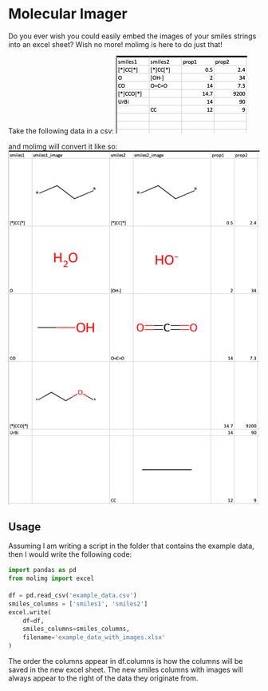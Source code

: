 # Molecular Imager
Do you ever wish you could easily embed the images of your smiles strings into 
an excel sheet? Wish no more! molimg is here to do just that!

Take the following data in a csv:
![image of example data](https://raw.githubusercontent.com/jdkern11/molimg/main/images/example_csv.png)

and molimg will convert it like so:
![image of example data](https://raw.githubusercontent.com/jdkern11/molimg/main/images/example_csv_with_images.png)

## Usage
Assuming I am writing a script in the folder that contains the example data,
then I would write the following code:
```Python
import pandas as pd
from molimg import excel

df = pd.read_csv('example_data.csv')
smiles_columns = ['smiles1', 'smiles2']
excel.write(
    df=df, 
    smiles_columns=smiles_columns, 
    filename='example_data_with_images.xlsx'
)
```

The order the columns appear in df.columns is how the columns will be saved in
the new excel sheet. The new smiles columns with images will always appear to the right
of the data they originate from. 
